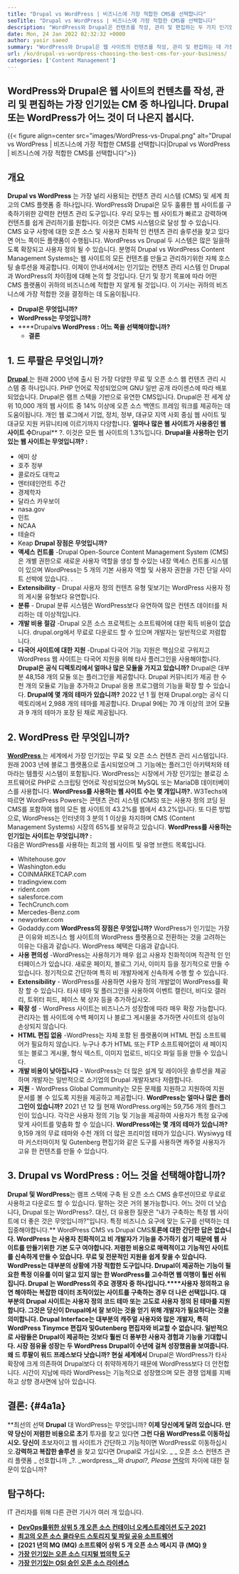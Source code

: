 ```yaml
---
title: "Drupal vs WordPress | 비즈니스에 가장 적합한 CMS를 선택합니다" 
seoTitle: "Drupal vs WordPress | 비즈니스에 가장 적합한 CMS를 선택합니다" 
description: "WordPress와 Drupal은 컨텐츠를 작성, 관리 및 편집하는 두 가지 인기있는 컨텐츠 관리 시스템입니다. 이 블로그는 귀하의 비즈니스에 가장 적합한 CMS를 보여줍니다." 
date: Mon, 24 Jan 2022 02:32:32 +0000
author: yasir saeed
summary: "WordPress와 Drupal은 웹 사이트의 컨텐츠를 작성, 관리 및 편집하는 데 가장 인기있는 CM 중 하나입니다. Drupal 또는 WordPress?" 
url: /ko/drupal-vs-wordpress-choosing-the-best-cms-for-your-business/
categories: ['Content Management']
---
```


## WordPress와 Drupal은 웹 사이트의 컨텐츠를 작성, 관리 및 편집하는 가장 인기있는 CM 중 하나입니다. Drupal 또는 WordPress가 어느 것이 더 나은지 봅시다.

{{< figure align=center src="images/WordPress-vs-Drupal.png" alt="Drupal vs WordPress | 비즈니스에 가장 적합한 CMS를 선택합니다|Drupal vs WordPress | 비즈니스에 가장 적합한 CMS를 선택합니다">}}


## 개요
**Drupal vs WordPress** 는 가장 널리 사용되는 컨텐츠 관리 시스템 (CMS) 및 세계 최고의 CMS 플랫폼 중 하나입니다. WordPress와 Drupal은 모두 훌륭한 웹 사이트를 구축하기위한 강력한 컨텐츠 관리 도구입니다. 우리 모두는 웹 사이트가 빠르고 강력하며 컨텐츠를 쉽게 관리하기를 원합니다. 이것은 CMS 시스템으로 달성 할 수 있습니다. CMS 요구 사항에 대한 오픈 소스 및 사용자 친화적 인 컨텐츠 관리 솔루션을 찾고 있다면 어느 쪽이든 플랫폼이 수행됩니다. WordPress vs Drupal 두 시스템은 많은 일을하도록 확장되고 사용자 정의 될 수 있습니다.
분명히 Drupal vs WordPress Content Management Systems는 웹 사이트의 모든 컨텐츠를 만들고 관리하기위한 자체 호스팅 솔루션을 제공합니다. 이제이 안내서에서는 인기있는 컨텐츠 관리 시스템 인 Drupal과 WordPress의 차이점에 대해 논의 할 것입니다. 단기 및 장기 목표에 따라 어떤 CMS 플랫폼이 귀하의 비즈니스에 적합한 지 알게 될 것입니다. 이 기사는 귀하의 비즈니스에 가장 적합한 것을 결정하는 데 도움이됩니다.
* **Drupal은 무엇입니까?** 
* **WordPress는 무엇입니까?** 
* ****Drupal**vs WordPress : 어느 쪽을 선택해야합니까?** 
  * **결론** 

## **1. 드 루팔은 무엇입니까?** 
[ **Drupal** ][1]는 원래 2000 년에 출시 된 가장 다양한 무료 및 오픈 소스 웹 컨텐츠 관리 시스템 중 하나입니다. PHP 언어로 작성되었으며 GNU 일반 공개 라이센스에 따라 배포되었습니다. Drupal은 램프 스택을 기반으로 유연한 CMS입니다.
Drupal은 전 세계 상위 10,000 개의 웹 사이트 중 14% 이상에 오픈 소스 백엔드 프레임 워크를 제공하는 데 도움이됩니다. 개인 웹 로그에서 기업, 정치, 정부, 대규모 지역 사회 중심 웹 사이트 및 대규모 지원 커뮤니티에 이르기까지 다양합니다.
**얼마나 많은 웹 사이트가 사용중인 웹 사이트 수**Drupal** ?. 이것은 모든 웹 사이트의 1.3%입니다.
**Drupal을 사용하는 인기있는 웹 사이트는 무엇입니까? :**  
  * 에미 상
  * 호주 정부
  * 콜로라도 대학교
  * 엔터테인먼트 주간
  * 경제학자
  * 달라스 카우보이
  * nasa.gov
  * 민트
  * NCAA
  * 테슬라
  * Keap
**Drupal 장점은 무엇입니까?** [][2]
* **액세스 컨트롤** -Drupal Open-Source Content Management System (CMS)은 개별 권한으로 새로운 사용자 역할을 생성 할 수있는 내장 액세스 컨트롤 시스템이 있으며 WordPress는 5 개의 기본 사용자 역할 및 사용자 권한을 가진 단일 사이트 선박에 있습니다. .
* **Extensibility** - Drupal 사용자 정의 컨텐츠 유형 및보기는 WordPress 사용자 정의 게시물 유형보다 유연합니다.
* **분류** - Drupal 분류 시스템은 WordPress보다 유연하여 많은 컨텐츠 데이터를 처리하는 데 이상적입니다.
* **개발 비용 절감** -Drupal 오픈 소스 프로젝트는 소프트웨어에 대한 획득 비용이 없습니다. drupal.org에서 무료로 다운로드 할 수 있으며 개발자는 일반적으로 저렴합니다.
* **다국어 사이트에 대한 지원** -Drupal 다국어 기능 지원은 핵심으로 구워지고 WordPress 웹 사이트는 다국어 지원을 위해 타사 플러그인을 사용해야합니다.
**Drupal은 공식 디렉토리에서 얼마나 많은 모듈을 가지고 있습니까?** Drupal은 대부분 48,158 개의 모듈 또는 플러그인을 제공합니다. Drupal 커뮤니티가 제공 한 수천 개의 모듈로 기능을 추가하고 Drupal 응용 프로그램의 기능을 확장 할 수 있습니다.
**Drupal에 몇 개의 테마가 있습니까?** 2022 년 1 월 현재 Drupal.org는 공식 디렉토리에서 2,988 개의 테마를 제공합니다. Drupal 9에는 70 개 이상의 코어 모듈과 9 개의 테마가 포장 된 채로 제공됩니다.

## 2. WordPress 란 무엇입니까?
[ **WordPress** ][3]는 세계에서 가장 인기있는 무료 및 오픈 소스 컨텐츠 관리 시스템입니다. 원래 2003 년에 블로그 플랫폼으로 출시되었으며 그 기능에는 플러그인 아키텍처와 테마라는 템플릿 시스템이 포함됩니다. WordPress는 시장에서 가장 인기있는 블로깅 소프트웨어로 PHP로 스크립팅 언어로 작성되었으며 MySQL 또는 MariaDB 데이터베이스를 사용합니다.
**WordPress를 사용하는 웹 사이트 수는 몇 개입니까?.** W3Techs에 따르면 WordPress Powers는 콘텐츠 관리 시스템 (CMS) 또는 사용자 정의 코딩 된 CMS를 포함하여 웹의 모든 웹 사이트의 43.2%를 웹에서 43.2%입니다. 또 다른 방법으로, WordPress는 인터넷의 3 분의 1 이상을 차지하며 CMS (Content Management Systems) 시장의 65%를 보유하고 있습니다.
**WordPress를 사용하는 인기있는 사이트는 무엇입니까? :**  
다음은 WordPress를 사용하는 최고의 웹 사이트 및 유명 브랜드 목록입니다.
  * Whitehouse.gov
  * Washington.edu
  * COINMARKETCAP.com
  * tradingview.com
  * rident.com
  * salesforce.com
  * TechCrunch.com
  * Mercedes-Benz.com
  * newyorker.com
  * Godaddy.com
**WordPress의 장점은 무엇입니까?** [][4]
WordPress가 인기있는 가장 큰 이유와 비즈니스 웹 사이트의 WordPress 플랫폼으로 전환하는 것을 고려하는 이유는 다음과 같습니다. WordPress 혜택은 다음과 같습니다.
* **사용 편의성** -WordPress는 사용하기가 매우 쉽고 사용자 친화적이며 직관적 인 인터페이스가 있습니다. 새로운 페이지, 블로그 기사, 이미지 등을 정기적으로 만들 수 있습니다. 정기적으로 간단하며 특히 비 개발자에게 신속하게 수행 할 수 있습니다.
* **Extensibility** - WordPress를 사용하면 사용자 정의 개발없이 WordPress를 확장 할 수 있습니다. 타사 테마 및 플러그인을 사용하여 이벤트 캘린더, 비디오 갤러리, 트위터 피드, 페이스 북 상자 등을 추가하십시오.
* **확장 성** - WordPress 사이트는 비즈니스가 성장함에 따라 매우 확장 가능합니다. 관리자는 웹 사이트에 수백 페이지 나 블로그 게시물을 추가하면 사이트의 성능이 손상되지 않습니다.
* **HTML 편집 없음** -WordPress는 자체 포함 된 플랫폼이며 HTML 편집 소프트웨어가 필요하지 않습니다. 누구나 추가 HTML 또는 FTP 소프트웨어없이 새 페이지 또는 블로그 게시물, 형식 텍스트, 이미지 업로드, 비디오 파일 등을 만들 수 있습니다.
* **개발 비용이 낮아집니다** - WordPress는 더 많은 설계 및 레이아웃 솔루션을 제공하며 개발자는 일반적으로 소기업의 Drupal 개발자보다 저렴합니다.
* **지원** - WordPress Global Community는 모든 문제를 지원하고 지원하여 지원 문서를 볼 수 있도록 지원을 제공하고 제공합니다. [][5]
**WordPress는 얼마나 많은 플러그인이 있습니까?** 2021 년 12 월 현재 WordPress.org에는 59,756 개의 플러그인이 있습니다. 각각은 사용자 정의 기능 및 기능을 제공하여 사용자가 특정 요구에 맞게 사이트를 맞춤화 할 수 있습니다.
**WordPress에는 몇 개의 테마가 있습니까?** 9,159 개의 무료 테마와 수천 개의 더 많은 프리미엄 테마가 있습니다. Wysiwyg 테마 커스터마이저 및 Gutenberg 편집기와 같은 도구를 사용하면 캐주얼 사용자가 고유 한 컨텐츠를 만들 수 있습니다.

## 3. Drupal vs WordPress : 어느 것을 선택해야합니까?
**Drupal 및 WordPress**는 램프 스택에 구축 된 오픈 소스 CMS 솔루션이므로 무료로 사용하고 다운로드 할 수 있습니다. 말하는 것은 거의 불가능합니다. 어느 것이 더 낫습니다, Drupal 또는 WordPress?. 대신, 더 유용한 질문은 "내가 구축하는 특정 웹 사이트에 더 좋은 것은 무엇입니까?"입니다. 특정 비즈니스 요구에 맞는 도구를 선택하는 데 집중해야합니다.** WordPress CMS vs Drupal CMS**토론에 대한 간단한 답은 없습니다.
**WordPress** 는 사용자 친화적이고 비 개발자가 기능을 추가하기 쉽기 때문에 웹 사이트를 만들기위한 기본 도구 여야합니다. 저렴한 비용으로 매력적이고 기능적인 사이트를 신속하게 만들 수 있습니다. 무료 및 전문적인 지원을 쉽게 찾을 수 있습니다. WordPress는 대부분의 상황에 가장 적합한 도구입니다. Drupal이 제공하는 기능이 필요한 특정 이유를 이미 알고 있지 않는 한 WordPress를 고수하면 웹 여행이 훨씬 쉬워집니다.
**Drupal **는 WordPress의 주요 경쟁자 중 하나입니다.****사용자 정의하고 유연 해야하는 복잡한 데이터 조직이있는 사이트를 구축하는 경우 더 나은 선택입니다. 대부분의 Drupal 사이트는 사용자 정의 코드 테마 또는 고도로 사용자 정의 된 테마를 지원합니다. 그것은 당신이 Drupal에서 잘 보이는 것을 얻기 위해 개발자가 필요하다는 것을 의미합니다. Drupal Interface는 대부분의 캐주얼 사용자와 많은 개발자, 특히 WordPress **Tinymce** 편집자 및**Gutenberg** 편집자와 비교할 수 없습니다. 일반적으로 사람들은 Drupal이 제공하는 것보다 훨씬 더 풍부한 사용자 경험과 기능을 기대합니다.
**시장 점유율 성장**는 두 WordPress Drupal이 수년에 걸쳐 성장했음을 보여줍니다. 왜 드 루팔이 워드 프레스보다 낫습니까? 현실 세계에서** Drupal은 WordPress가 타사 확장에 크게 의존하여 Drupal보다 더 취약하게하기 때문에 WordPress보다 더 안전합니다. 시간이 지남에 따라 WordPress는 기능적으로 성장했으며 모든 경쟁 업체를 지배하고 상향 경사면에 남아 있습니다.

## 결론: {#4a1a}

**최선의 선택 **Drupal** 대 WordPress는 무엇입니까? **이제 당신에게 달려 있습니다. 만약 당신이 저렴한 비용으로 초기** 투자를 찾고 있다면 **그런 다음 WordPress로 이동하십시오. 당신이** 초보자이고 웹 사이트가 간단하고 기능적이면 WordPress로 이동하십시오.**강력하고 복잡한 솔루션** 을 찾고 있다면 Drupal로 가십시오.
_ _ 오픈 소스 컨텐츠 관리 플랫폼 _ 선호합니까 _?. _wordpress__와 _drupal?, Please_ [연락][6]의 차이에 대한 질문이 있습니까?

## 탐구하다:
IT 관리자를 위해 다른 관련 기사가 여러 개 있습니다.
* **[DevOps를위한 상위 5 개 오픈 소스 컨테이너 오케스트레이션 도구 2021][7]** 
* **[최고의 오픈 소스 클라우드 스토리지 및 파일 공유 소프트웨어][8]** 
* **[2021 년의 MQ (MQ) 소프트웨어 상위 5 개 오픈 소스 메시지 큐 (MQ) [9]** 
* **[가장 인기있는 오픈 소스 디지털 법의학 도구][10]** 
* **[가장 인기있는 OSI 승인 오픈 소스 라이센스][11]** 



[1]: https://www.drupal.org/
[2]: https://kinsta.com/blog/wordpress-vs-drupal/#drupal-advantages
[3]: https://wordpress.org/
[4]: https://kinsta.com/blog/wordpress-vs-drupal/#wordpress-advantages
[5]: https://kinsta.com/blog/wordpress-vs-drupal/#how-many-plugins-and-themes-does-wordpress-have
[6]: mailto:yasir.saeed@aspose.com
[7]: https://blog.containerize.com/devops/top-5-open-source-container-orchestration-tools-for-devops-in-2021/
[8]: https://products.containerize.com/backup-and-sync/
[9]: https://blog.containerize.com/message-queue-software/top-5-open-source-message-queue-software-in-2021/
[10]: https://blog.containerize.com/digital-forensic-tools/top-5-open-source-digital-forensic-tools-in-2021/
[11]: https://blog.containerize.com/licenses-standards/top-5-most-popular-osi-approved-open-source-licenses-of-2021/
